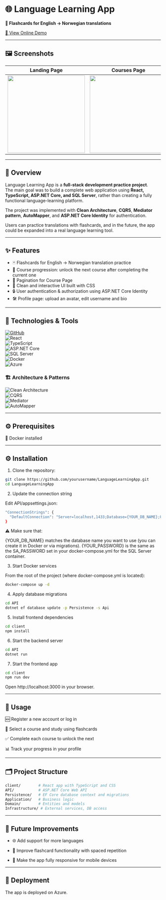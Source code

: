 # 🌐 Language Learning App

**📝 Flashcards for English -> Norwegian translations**

[🔗 View Online Demo](https://languageapp-gbdeb7dnbacvhxhd.swedencentral-01.azurewebsites.net/)

---
## 🖼 Screenshots


| Landing Page | Courses Page | Edit Profile Page | Profile Page |
|--------------|--------------|-----------------|--------------|
| <img src="https://github.com/user-attachments/assets/969354ff-39ea-4297-bf28-1f790de9b27d" width="250"/> | <img src="https://github.com/user-attachments/assets/369f9582-725e-4081-99e7-9501f9004260" width="250"/> | <img src="https://github.com/user-attachments/assets/d2f31e8a-69a7-4ab2-a59f-bfe516d14fc9" width="250"/> | <img src="https://github.com/user-attachments/assets/41bb0206-0f1b-4a36-a54f-5f4ae6f7d502" width="250"/> |

---


## 🌟 Overview


Language Learning App is a **full-stack development practice project**.  
The main goal was to build a complete web application using **React, TypeScript, ASP.NET Core, and SQL Server**, rather than creating a fully functional language-learning platform.

The project was implemented with **Clean Architecture**, **CQRS**, **Mediator pattern**, **AutoMapper**, and **ASP.NET Core Identity** for authentication.  

Users can practice translations with flashcards, and in the future, the app could be expanded into a real language learning tool.  


---

## ✨ Features

- 🃏 Flashcards for English -> Norwegian translation practice
- 🚀 Course progression: unlock the next course after completing the current one
- 📄 Pagination for Course Page
- 🎨 Clean and interactive UI built with CSS
- 🔒 User authentication & authorization using ASP.NET Core Identity
- 🛠️ Profile page: upload an avatar, edit username and bio

---



## 🚀 Technologies & Tools

[![GitHub](https://img.shields.io/badge/GitHub-181717?logo=github&logoColor=white)](https://github.com/yourusername)  
![React](https://img.shields.io/badge/React-61DAFB?logo=react&logoColor=black)  
![TypeScript](https://img.shields.io/badge/TypeScript-3178C6?logo=typescript&logoColor=white)  
![ASP.NET Core](https://img.shields.io/badge/ASP.NET_Core-512BD4?logo=dotnet&logoColor=white)  
![SQL Server](https://img.shields.io/badge/SQL_Server-CC2927?logo=microsoftsqlserver&logoColor=white)  
![Docker](https://img.shields.io/badge/Docker-2496ED?logo=docker&logoColor=white)  
![Azure](https://img.shields.io/badge/Azure-0078D4?logo=microsoftazure&logoColor=white)  

### 🏗 Architecture & Patterns
![Clean Architecture](https://img.shields.io/badge/Clean_Architecture-FF69B4)  
![CQRS](https://img.shields.io/badge/CQRS-FF8C00)  
![Mediator](https://img.shields.io/badge/Mediator-8A2BE2)  
![AutoMapper](https://img.shields.io/badge/AutoMapper-00CED1)

---
## ⚙️ Prerequisites

🐳 Docker installed

---
## ⚙️ Installation

1. Clone the repository:

```bash
git clone https://github.com/yourusername/LanguageLearningApp.git
cd LanguageLearningApp
```
2. Update the connection string

Edit API/appsettings.json:
```bash
"ConnectionStrings": {
  "DefaultConnection": "Server=localhost,1433;Database={YOUR_DB_NAME};User Id=SA;Password={YOUR_PASSWORD};TrustServerCertificate=true;"
}
```
⚠️ Make sure that:

{YOUR_DB_NAME} matches the database name you want to use (you can create it in Docker or via migrations).
{YOUR_PASSWORD} is the same as the SA_PASSWORD set in your docker-compose.yml for the SQL Server container.

3. Start Docker services

From the root of the project (where docker-compose.yml is located):
```bash
docker-compose up -d
```
4. Apply database migrations
```bash
cd API
dotnet ef database update -p Persistence -s Api
```
5. Install frontend dependencies
```bash
cd client
npm install
```
6. Start the backend server
```bash
cd API
dotnet run
```
7. Start the frontend app
```bash
cd client
npm run dev
```


Open http://localhost:3000 in your browser.

---

## 🎯 Usage

🆕 Register a new account or log in

📖 Select a course and study using flashcards

✅ Complete each course to unlock the next

📊 Track your progress in your profile

---
## 🗂 Project Structure

```bash
client/        # React app with TypeScript and CSS
API/           # ASP.NET Core Web API
Persistence/   # EF Core database context and migrations
Application/   # Business logic
Domain/        # Entities and models
Infrastructure/ # External services, DB access
```
---


## 🔮 Future Improvements

- 🌐 Add support for more languages

- 🎯 Improve flashcard functionality with spaced repetition

- 📱 Make the app fully responsive for mobile devices
---
## 🚀 Deployment
The app is deployed on Azure.
